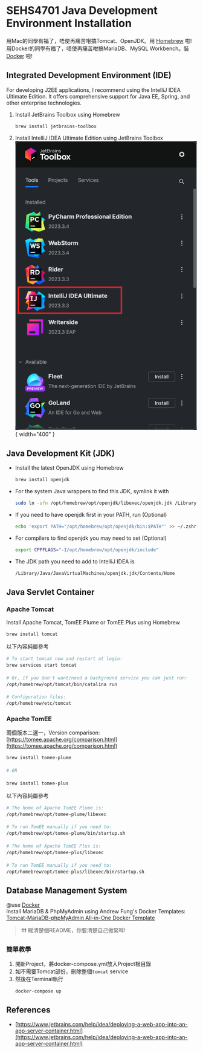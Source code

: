 # SEHS4701 Java Development Environment Installation

用Mac的同學有福了，唔使再痛苦咁搞Tomcat、OpenJDK。用 [Homebrew](Homebrew.md) 啦! \
用Docker的同學有福了，唔使再痛苦咁搞MariaDB、MySQL Workbench。裝 [Docker](Docker.md) 啦!

## Integrated Development Environment (IDE)

For developing J2EE applications, I recommend using the IntelliJ IDEA Ultimate Edition. It offers comprehensive support
for Java EE, Spring, and other enterprise technologies.

1. Install JetBrains Toolbox using Homebrew
    ```bash
    brew install jetbrains-toolbox
    ```

2. Install IntelliJ IDEA Ultimate Edition using JetBrains Toolbox
   ![jetbrains-toolbox](../images/jetbrains-toolbox.png){ width="400" }

## Java Development Kit (JDK)

- Install the latest OpenJDK using Homebrew
   ```bash
   brew install openjdk
   ```
- For the system Java wrappers to find this JDK, symlink it with
  ```bash
  sudo ln -sfn /opt/homebrew/opt/openjdk/libexec/openjdk.jdk /Library/Java/JavaVirtualMachines/openjdk.jdk
  ```

- If you need to have openjdk first in your PATH, run (Optional)
    ```bash
    echo 'export PATH="/opt/homebrew/opt/openjdk/bin:$PATH"' >> ~/.zshrc
    ```

- For compilers to find openjdk you may need to set (Optional)
    ```bash
    export CPPFLAGS="-I/opt/homebrew/opt/openjdk/include"
    ```
- The JDK path you need to add to IntelliJ IDEA is
    ```bash
    /Library/Java/JavaVirtualMachines/openjdk.jdk/Contents/Home
    ```

## Java Servlet Container

### Apache Tomcat

Install Apache Tomcat, TomEE Plume or TomEE Plus using Homebrew

```bash
brew install tomcat
```

以下內容純屬參考

```Bash
# To start tomcat now and restart at login:
brew services start tomcat

# Or, if you don't want/need a background service you can just run:
/opt/homebrew/opt/tomcat/bin/catalina run

# Configuration files: 
/opt/homebrew/etc/tomcat
```

### Apache TomEE

兩個版本二選一，Version comparison:
[https://tomee.apache.org/comparison.html](https://tomee.apache.org/comparison.html)

```bash
brew install tomee-plume

# OR

brew install tomee-plus
```

以下內容純屬參考

```Bash
# The home of Apache TomEE Plume is:
/opt/homebrew/opt/tomee-plume/libexec

# To run TomEE manually if you need to:
/opt/homebrew/opt/tomee-plume/bin/startup.sh

# The home of Apache TomEE Plus is:
/opt/homebrew/opt/tomee-plus/libexec

# To run TomEE manually if you need to:
/opt/homebrew/opt/tomee-plus/libexec/bin/startup.sh
```

## Database Management System

@use [Docker](Docker.md) \
Install MariaDB & PhpMyAdmin using Andrew Fung's Docker
Templates: [Tomcat-MariaDB-phpMyAdmin All-in-One Docker Template](https://github.com/andrewfung729/tomcat-mariadb-phpmyadmin-aio-docker)

> ❗❗❗ 睇清楚個README，你要清楚自己做緊咩!

### 簡單教學

1. 開新Project，將docker-compose.yml放入Project根目錄
2. 如不需要Tomcat部份，刪除整個`tomcat` service
3. 然後在Terminal執行
    ```bash
    docker-compose up
    ```

## References

- [https://www.jetbrains.com/help/idea/deploying-a-web-app-into-an-app-server-container.html](https://www.jetbrains.com/help/idea/deploying-a-web-app-into-an-app-server-container.html)